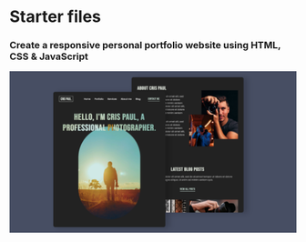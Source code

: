 # Starter files
### Create a responsive personal portfolio website using HTML, CSS & JavaScript
![Project humbnail](./thumbnail.png)
